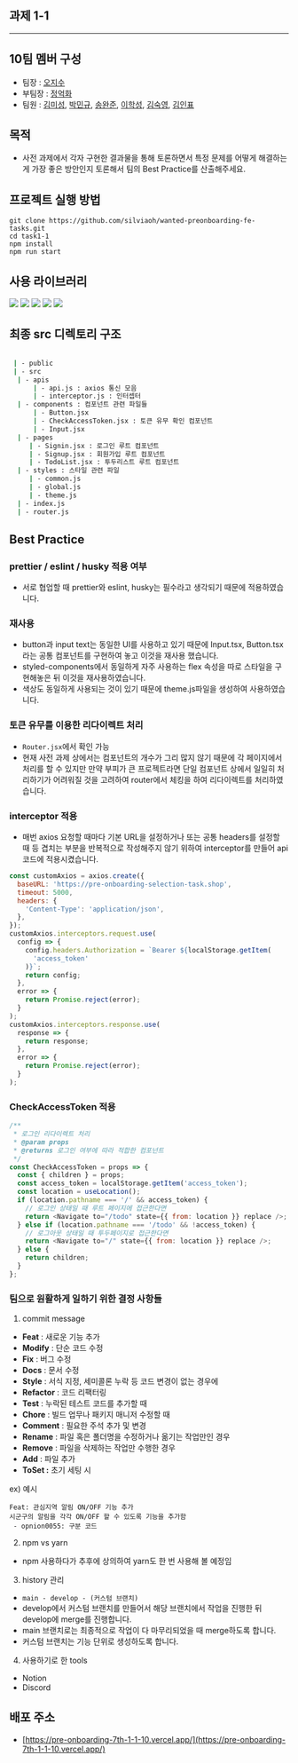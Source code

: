## 과제 1-1

---

## 10팀 멤버 구성

- 팀장 : [오지수](https://github.com/silviaoh)
- 부팀장 : [정억화](https://github.com/oka7759)
- 팀원 : [김미성](https://github.com/kimitt), [박민규](https://github.com/kyle970320), [송완준](https://github.com/natural-nine), [이학성](https://github.com/Hakseong-Lee), [김숙영](https://github.com/Maiowol), [김인표](https://github.com/kiminpyo)

## 목적

- 사전 과제에서 각자 구현한 결과물을 통해 토론하면서 특정 문제를 어떻게 해결하는 게 가장 좋은 방안인지 토론해서 팀의 Best Practice를 산출해주세요.

## 프로젝트 실행 방법

```
git clone https://github.com/silviaoh/wanted-preonboarding-fe-tasks.git
cd task1-1
npm install
npm run start
```

## 사용 라이브러리

<img src="https://img.shields.io/badge/react-444444?style=for-the-badge&logo=react" /> <img src="https://img.shields.io/badge/styled--components-DB7093?style=for-the-badge&logo=styledcomponents&logoColor=white" /> <img src="https://img.shields.io/badge/axios-FFCA28?style=for-the-badge&logo=axios&logoColor=white" /> <img src="https://img.shields.io/badge/react_router_dom-CA4245?style=for-the-badge&logo=reactrouter&logoColor=white" />
<img src="https://img.shields.io/badge/react-icons-2C5BB4?style=for-the-badge&logo=react-icons&logoColor=white%22%3E" />

## 최종 src 디렉토리 구조

```bash

 | - public
 | - src
  | - apis
      | - api.js : axios 통신 모음
      | - interceptor.js : 인터셉터
  | - components : 컴포넌트 관련 파일들
      | - Button.jsx
      | - CheckAccessToken.jsx : 토큰 유무 확인 컴포넌트
      | - Input.jsx
  | - pages
     | - Signin.jsx : 로그인 루트 컴포넌트
     | - Signup.jsx : 회원가입 루트 컴포넌트
     | - TodoList.jsx : 투두리스트 루트 컴포넌트
  | - styles : 스타일 관련 파일
     | - common.js
     | - global.js
     | - theme.js
  | - index.js
  | - router.js

```

## Best Practice

### prettier / eslint / husky 적용 여부

- 서로 협업할 때 prettier와 eslint, husky는 필수라고 생각되기 때문에 적용하였습니다.

### 재사용

- button과 input text는 동일한 UI를 사용하고 있기 때문에 Input.tsx, Button.tsx라는 공통 컴포넌트를 구현하여 놓고 이것을 재사용 했습니다.
- styled-components에서 동일하게 자주 사용하는 flex 속성을 따로 스타일을 구현해놓은 뒤 이것을 재사용하였습니다.
- 색상도 동일하게 사용되는 것이 있기 때문에 theme.js파일을 생성하여 사용하였습니다.

### 토큰 유무를 이용한 리다이렉트 처리

- `Router.jsx`에서 확인 가능
- 현재 사전 과제 상에서는 컴포넌트의 개수가 그리 많지 않기 때문에 각 페이지에서 처리를 할 수 있지만 만약 부피가 큰 프로젝트라면 단일 컴포넌트 상에서 일일히 처리하기가 어려워질 것을 고려하여 router에서 체킹을 하여 리다이렉트를 처리하였습니다.

### interceptor 적용

- 매번 axios 요청할 때마다 기본 URL을 설정하거나 또는 공통 headers를 설정할 때 등 겹치는 부분을 반복적으로 작성해주지 않기 위하여 interceptor를 만들어 api 코드에 적용시켰습니다.

```javascript
const customAxios = axios.create({
  baseURL: 'https://pre-onboarding-selection-task.shop',
  timeout: 5000,
  headers: {
    'Content-Type': 'application/json',
  },
});
customAxios.interceptors.request.use(
  config => {
    config.headers.Authorization = `Bearer ${localStorage.getItem(
      'access_token'
    )}`;
    return config;
  },
  error => {
    return Promise.reject(error);
  }
);
customAxios.interceptors.response.use(
  response => {
    return response;
  },
  error => {
    return Promise.reject(error);
  }
);
```

### CheckAccessToken 적용

```javascript
/**
 * 로그인 리다이렉트 처리
 * @param props
 * @returns 로그인 여부에 따라 적합한 컴포넌트
 */
const CheckAccessToken = props => {
  const { children } = props;
  const access_token = localStorage.getItem('access_token');
  const location = useLocation();
  if (location.pathname === '/' && access_token) {
    // 로그인 상태일 때 루트 페이지에 접근한다면
    return <Navigate to="/todo" state={{ from: location }} replace />;
  } else if (location.pathname === '/todo' && !access_token) {
    // 로그아웃 상태일 때 투두페이지로 접근한다면
    return <Navigate to="/" state={{ from: location }} replace />;
  } else {
    return children;
  }
};
```

### 팀으로 원활하게 일하기 위한 결정 사항들

1. commit message

- **Feat** : 새로운 기능 추가
- **Modify** : 단순 코드 수정
- **Fix** : 버그 수정
- **Docs** : 문서 수정
- **Style** : 서식 지정, 세미콜론 누락 등 코드 변경이 없는 경우에
- **Refactor** : 코드 리팩터링
- **Test** : 누락된 테스트 코드를 추가할 때
- **Chore** : 빌드 업무나 패키지 매니저 수정할 때
- **Comment** : 필요한 주석 추가 및 변경
- **Rename** : 파일 혹은 폴더명을 수정하거나 옮기는 작업만인 경우
- **Remove** : 파일을 삭제하는 작업만 수행한 경우
- **Add** : 파일 추가
- **ToSet :** 초기 세팅 시

ex) 예시

```
Feat: 관심지역 알림 ON/OFF 기능 추가
시군구의 알림을 각각 ON/OFF 할 수 있도록 기능을 추가함
 - opnion0055: 구분 코드
```

2. npm vs yarn

- npm 사용하다가 추후에 상의하여 yarn도 한 번 사용해 볼 예정임

3. history 관리

- `main - develop - (커스텀 브랜치)`
- develop에서 커스텀 브랜치를 만들어서 해당 브랜치에서 작업을 진행한 뒤 develop에 merge를 진행합니다.
- main 브랜치로는 최종적으로 작업이 다 마무리되었을 때 merge하도록 합니다.
- 커스텀 브랜치는 기능 단위로 생성하도록 합니다.

4. 사용하기로 한 tools

- Notion
- Discord

## 배포 주소

- [https://pre-onboarding-7th-1-1-10.vercel.app/](https://pre-onboarding-7th-1-1-10.vercel.app/)

